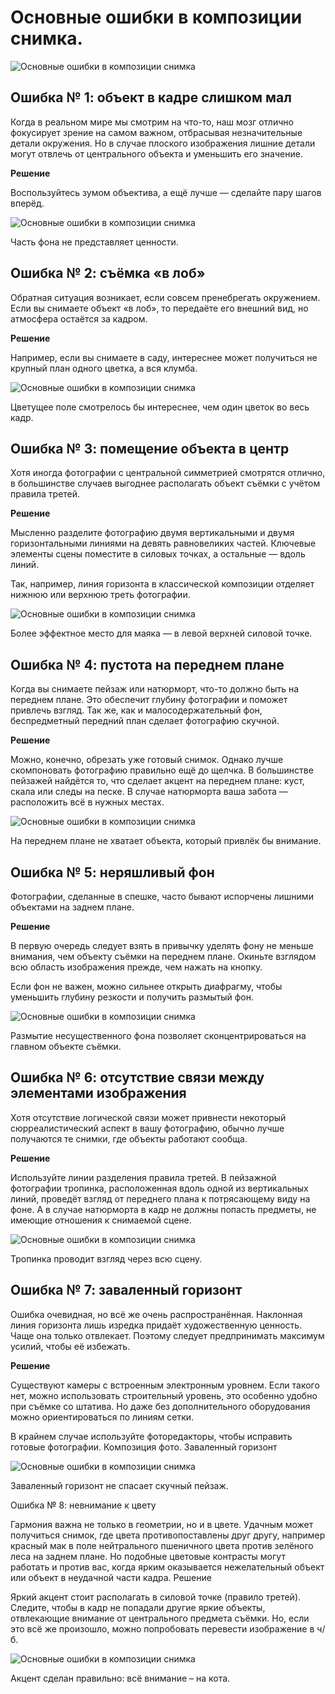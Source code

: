 # Основные ошибки в композиции снимка.
![Основные ошибки в композиции снимка][id1]

## Ошибка № 1: объект в кадре слишком мал
Когда в реальном мире мы смотрим на что-то, наш мозг отлично фокусирует зрение на самом важном, отбрасывая незначительные детали окружения. Но в случае плоского изображения лишние детали могут отвлечь от центрального объекта и уменьшить его значение.

**Решение**

Воспользуйтесь зумом объектива, а ещё лучше — сделайте пару шагов вперёд.

![Основные ошибки в композиции снимка][id2]

Часть фона не представляет ценности.

## Ошибка № 2: съёмка «в лоб»

Обратная ситуация возникает, если совсем пренебрегать окружением. Если вы снимаете объект «в лоб», то передаёте его внешний вид, но атмосфера остаётся за кадром.

**Решение**

Например, если вы снимаете в саду, интереснее может получиться не крупный план одного цветка, а вся клумба.

![Основные ошибки в композиции снимка][id3]

Цветущее поле смотрелось бы интереснее, чем один цветок во весь кадр.

## Ошибка № 3: помещение объекта в центр
Хотя иногда фотографии с центральной симметрией смотрятся отлично, в большинстве случаев выгоднее располагать объект съёмки с учётом правила третей.

**Решение**

Мысленно разделите фотографию двумя вертикальными и двумя горизонтальными линиями на девять равновеликих частей. Ключевые элементы сцены поместите в силовых точках, а остальные — вдоль линий.

Так, например, линия горизонта в классической композиции отделяет нижнюю или верхнюю треть фотографии.

![Основные ошибки в композиции снимка][id4]

Более эффектное место для маяка — в левой верхней силовой точке.

## Ошибка № 4: пустота на переднем плане

Когда вы снимаете пейзаж или натюрморт, что-то должно быть на переднем плане.  Это обеспечит глубину фотографии и поможет привлечь взгляд. Так же, как и малосодержательный фон, беспредметный передний план сделает фотографию скучной.

**Решение**

Можно, конечно, обрезать уже готовый снимок. Однако лучше скомпоновать фотографию правильно ещё до щелчка. В большинстве пейзажей найдётся то, что сделает акцент на переднем плане: куст, скала или следы на песке. В случае натюрморта ваша забота — расположить всё в нужных местах.

![Основные ошибки в композиции снимка][id5]

На переднем плане не хватает объекта, который привлёк бы внимание.

## Ошибка № 5: неряшливый фон

Фотографии, сделанные в спешке, часто бывают испорчены лишними объектами на заднем плане.

**Решение**

В первую очередь следует взять в привычку уделять фону не меньше внимания, чем объекту съёмки на переднем плане. Окиньте взглядом всю область изображения прежде, чем нажать на кнопку.

Если фон не важен, можно сильнее открыть диафрагму, чтобы уменьшить глубину резкости и получить размытый фон.

![Основные ошибки в композиции снимка][id6]

Размытие несущественного фона позволяет сконцентрироваться на главном объекте съёмки.

## Ошибка № 6: отсутствие связи между элементами изображения

Хотя отсутствие логической связи может привнести некоторый сюрреалистический аспект в вашу фотографию, обычно лучше получаются те снимки, где объекты работают сообща.

**Решение**

Используйте линии разделения правила третей. В пейзажной фотографии тропинка, расположенная вдоль одной из вертикальных линий, проведёт взгляд от переднего плана к потрясающему виду на фоне. А в случае натюрморта в кадр не должны попасть предметы, не имеющие отношения к снимаемой сцене.

![Основные ошибки в композиции снимка][id7]

Тропинка проводит взгляд через всю сцену.

## Ошибка № 7: заваленный горизонт

Ошибка очевидная, но всё же очень распространённая. Наклонная линия горизонта лишь изредка придаёт художественную ценность. Чаще она только отвлекает. Поэтому следует предпринимать максимум усилий, чтобы её избежать.

**Решение**

Существуют камеры с встроенным электронным уровнем. Если такого нет, можно использовать строительный уровень, это особенно удобно при съёмке со штатива. Но даже без дополнительного оборудования можно ориентироваться по линиям сетки.

В крайнем случае используйте фоторедакторы, чтобы исправить готовые фотографии.
Композиция фото. Заваленный горизонт

![Основные ошибки в композиции снимка][id8]

Заваленный горизонт не спасает скучный пейзаж.

Ошибка № 8: невнимание к цвету

Гармония важна не только в геометрии, но и в цвете. Удачным может получиться снимок, где цвета противопоставлены друг другу, например красный мак в поле нейтрального пшеничного цвета против зелёного леса на заднем плане. Но подобные цветовые контрасты могут работать и против вас, когда ярким оказывается нежелательный объект или объект в неудачной части кадра.
Решение

Яркий акцент стоит располагать в силовой точке (правило третей). Следите, чтобы в кадр не попадали другие яркие объекты, отвлекающие внимание от центрального предмета съёмки. Но, если это всё же произошло, можно попробовать перевести изображение в ч/б.

![Основные ошибки в композиции снимка][id9]

Акцент сделан правильно: всё внимание – на кота.

[id1]: /images/Houseworks/Photo/komposition1.jpg 'Основные ошибки в композиции снимка'
[id2]: /images/Houseworks/Photo/komposition2.jpg 'Основные ошибки в композиции снимка'
[id3]: /images/Houseworks/Photo/komposition3.jpg 'Основные ошибки в композиции снимка'
[id4]: /images/Houseworks/Photo/komposition4.jpg 'Основные ошибки в композиции снимка'
[id5]: /images/Houseworks/Photo/komposition5.jpg 'Основные ошибки в композиции снимка'
[id6]: /images/Houseworks/Photo/komposition6.jpg 'Основные ошибки в композиции снимка'
[id7]: /images/Houseworks/Photo/komposition7.jpg 'Основные ошибки в композиции снимка'
[id8]: /images/Houseworks/Photo/komposition8.jpg 'Основные ошибки в композиции снимка'
[id9]: /images/Houseworks/Photo/komposition9.jpg 'Основные ошибки в композиции снимка'
